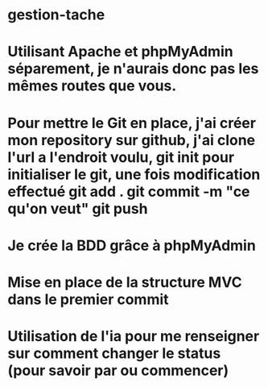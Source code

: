 # gestion-tache

# Utilisant Apache et phpMyAdmin séparement, je n'aurais donc pas les mêmes routes que vous.

# Pour mettre le Git en place, j'ai créer mon repository sur github, j'ai clone l'url a l'endroit voulu, git init pour initialiser le git, une fois modification effectué git add . git commit -m "ce qu'on veut" git push

# Je crée la BDD grâce à phpMyAdmin

# Mise en place de la structure MVC dans le premier commit

# Utilisation de l'ia pour me renseigner sur comment changer le status (pour savoir par ou commencer)
